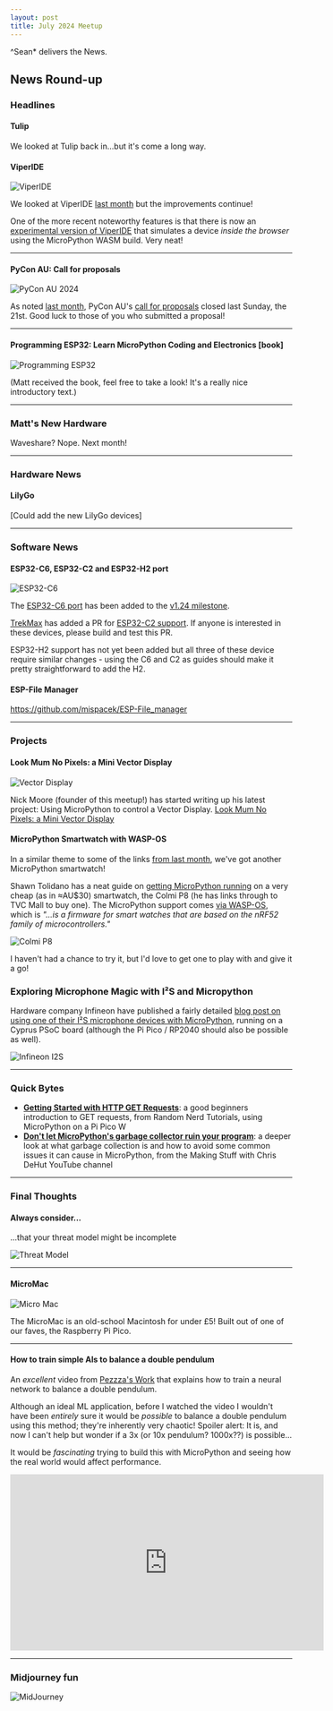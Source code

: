```yaml
---
layout: post
title: July 2024 Meetup
---
```


^Sean* delivers the News.

## News Round-up

### Headlines

#### Tulip

We looked at Tulip back in...but it's come a long way.

#### ViperIDE

![ViperIDE](../images/2024-06/viperide.png)

We looked at ViperIDE [last
month](https://melbournemicropythonmeetup.github.io/June-2024-Meetup/) but the
improvements continue!

One of the more recent noteworthy features is that there is now an [experimental
version of ViperIDE](https://viper-ide.org/?vm=1) that simulates a device
*inside the browser* using the MicroPython WASM build. Very neat!

---

#### PyCon AU: Call for proposals

![PyCon AU 2024](../images/2024-06/pyconau2024.png)

As noted [last
month](https://melbournemicropythonmeetup.github.io/June-2024-Meetup/), PyCon
AU's [call for proposals](https://2024.pycon.org.au/program/) closed last
Sunday, the 21st. Good luck to those of you who submitted a proposal!

---

#### Programming ESP32: Learn MicroPython Coding and Electronics [book]

![Programming ESP32](../images/2024-06/progesp32book.png)

(Matt received the book, feel free to take a look! It's a really nice
introductory text.)

---

### Matt's New Hardware

Waveshare? Nope. Next month!

---

### Hardware News

#### LilyGo

[Could add the new LilyGo devices]

---

### Software News

#### ESP32-C6, ESP32-C2 and ESP32-H2 port

![ESP32-C6](../images/2024-06/esp32-c6-overview.png)

The [ESP32-C6 port](https://github.com/micropython/micropython/pull/11869) has
been added to the [v1.24
milestone](https://github.com/micropython/micropython/milestone/7).

[TrekMax](https://github.com/TrekMax) has added a PR for [ESP32-C2
support](https://github.com/micropython/micropython/pull/15440). If anyone is interested in these devices, please build and test this PR.

ESP32-H2 support has not yet been added but all three of these device require
similar changes - using the C6 and C2 as guides should make it pretty
straightforward to add the H2.

#### ESP-File Manager

https://github.com/mispacek/ESP-File_manager

---

### Projects

#### Look Mum No Pixels: a Mini Vector Display

![Vector Display](../images/2024-07/vectordisplay.jpg)

Nick Moore (founder of this meetup!) has started writing up his latest project:
Using MicroPython to control a Vector Display. [Look Mum No Pixels: a Mini Vector Display](https://nick.zoic.org/art/mini-vector-display/)

#### MicroPython Smartwatch with WASP-OS

In a similar theme to some of the links [from last month](https://melbournemicropythonmeetup.github.io/June-2024-Meetup/), we've got another MicroPython smartwatch!

Shawn Tolidano has a neat guide on [getting MicroPython running](https://www.tolidano.com/micropython-smartwatch.html) on a very cheap (as in ≈AU$30) smartwatch, the Colmi P8 (he has links through to TVC Mall to buy one). The MicroPython support comes [via WASP-OS](https://wasp-os.readthedocs.io/en/latest/install.html#colmi-p8), which is _"...is a firmware for smart watches that are based on the nRF52 family of microcontrollers."_

![Colmi P8](../images/2024-07/COLMI_P8.png)

I haven't had a chance to try it, but I'd love to get one to play with and give it a go!

### Exploring Microphone Magic with I²S and Micropython

Hardware company Infineon have published a fairly detailed [blog post on using one of their I²S microphone devices with MicroPython](https://www.hackster.io/Infineon_Team/exploring-microphone-magic-with-i2s-and-micropython-8e9ae9), running on a Cyprus PSoC board (although the Pi Pico / RP2040 should also be possible as well). 

![Infineon I2S](../images/2024-07/i2s.png)

---

### Quick Bytes

* **[Getting Started with HTTP GET Requests](https://randomnerdtutorials.com/raspberry-pi-pico-w-http-requests-micropython/)**: a good beginners introduction to GET requests, from Random Nerd Tutorials, using MicroPython on a Pi Pico W
* **[Don't let MicroPython's garbage collector ruin your program](https://www.youtube.com/watch?v=Mk-F-4YAsdQ)**: a deeper look at what garbage collection is and how to avoid some common issues it can cause in MicroPython, from the Making Stuff with Chris DeHut YouTube channel

---

### Final Thoughts

#### Always consider...

...that your threat model might be incomplete

![Threat Model](../images/2024-07/threatmodel.png)

---

#### MicroMac

![Micro Mac](../images/2024-06/umac_workstation2.jpg)

The MicroMac is an old-school Macintosh for under £5! Built out of one of our
faves, the Raspberry Pi Pico.

---

#### How to train simple AIs to balance a double pendulum

An *excellent* video from [Pezzza's Work](https://www.youtube.com/@PezzzasWork)
that explains how to train a neural network to balance a double pendulum.

Although an ideal ML application, before I watched the video I wouldn't have
been *entirely* sure it would be *possible* to balance a double pendulum using
this method; they're inherently very chaotic! Spoiler alert: It is, and now I
can't help but wonder if a 3x (or 10x pendulum? 1000x??) is possible...

It would be *fascinating* trying to build this with MicroPython and seeing how
the real world would affect performance.

<iframe width="560" height="315" src="https://www.youtube.com/embed/9gQQAO4I1Ck?si=0ks7edmIY0es-A2H" title="YouTube video player" frameborder="0" allow="accelerometer; autoplay; clipboard-write; encrypted-media; gyroscope; picture-in-picture; web-share" referrerpolicy="strict-origin-when-cross-origin" allowfullscreen></iframe>

---

### Midjourney fun

![MidJourney](../images/2024-06/midjourney_snake_keyboard.png)
